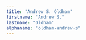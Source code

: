 ```yaml
---
title: "Andrew S. Oldham"
firstname: "Andrew S."
lastname: "Oldham"
alphaname: "oldham-andrew-s"
---
```


